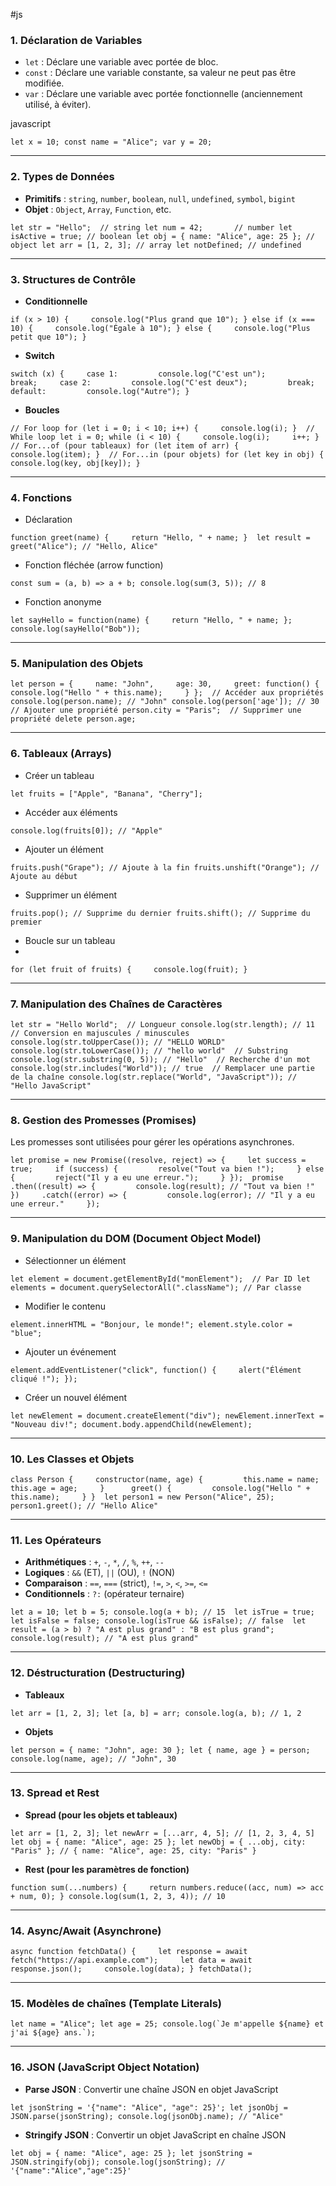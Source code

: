 #js

### **1. Déclaration de Variables**

- `let` : Déclare une variable avec portée de bloc.
- `const` : Déclare une variable constante, sa valeur ne peut pas être modifiée.
- `var` : Déclare une variable avec portée fonctionnelle (anciennement utilisé, à éviter).

javascript

`let x = 10; const name = "Alice"; var y = 20;`

---

### **2. Types de Données**

- **Primitifs** : `string`, `number`, `boolean`, `null`, `undefined`, `symbol`, `bigint`
- **Objet** : `Object`, `Array`, `Function`, etc.

`let str = "Hello";  // string let num = 42;       // number let isActive = true; // boolean let obj = { name: "Alice", age: 25 }; // object let arr = [1, 2, 3]; // array let notDefined; // undefined`

---

### **3. Structures de Contrôle**

- **Conditionnelle**

`if (x > 10) {     console.log("Plus grand que 10"); } else if (x === 10) {     console.log("Égale à 10"); } else {     console.log("Plus petit que 10"); }`

- **Switch**

`switch (x) {     case 1:         console.log("C'est un");         break;     case 2:         console.log("C'est deux");         break;     default:         console.log("Autre"); }`

- **Boucles**

`// For loop for (let i = 0; i < 10; i++) {     console.log(i); }  // While loop let i = 0; while (i < 10) {     console.log(i);     i++; }  // For...of (pour tableaux) for (let item of arr) {     console.log(item); }  // For...in (pour objets) for (let key in obj) {     console.log(key, obj[key]); }`

---

### **4. Fonctions**

- Déclaration

`function greet(name) {     return "Hello, " + name; }  let result = greet("Alice"); // "Hello, Alice"`

- Fonction fléchée (arrow function)

`const sum = (a, b) => a + b; console.log(sum(3, 5)); // 8`

- Fonction anonyme

`let sayHello = function(name) {     return "Hello, " + name; }; console.log(sayHello("Bob"));`

---

### **5. Manipulation des Objets**

`let person = {     name: "John",     age: 30,     greet: function() {         console.log("Hello " + this.name);     } };  // Accéder aux propriétés console.log(person.name); // "John" console.log(person['age']); // 30  // Ajouter une propriété person.city = "Paris";  // Supprimer une propriété delete person.age;`

---

### **6. Tableaux (Arrays)**

- Créer un tableau

`let fruits = ["Apple", "Banana", "Cherry"];`

- Accéder aux éléments

`console.log(fruits[0]); // "Apple"`

- Ajouter un élément

`fruits.push("Grape"); // Ajoute à la fin fruits.unshift("Orange"); // Ajoute au début`

- Supprimer un élément

`fruits.pop(); // Supprime du dernier fruits.shift(); // Supprime du premier`

- Boucle sur un tableau
- 
`for (let fruit of fruits) {     console.log(fruit); }`

---

### **7. Manipulation des Chaînes de Caractères**

`let str = "Hello World";  // Longueur console.log(str.length); // 11  // Conversion en majuscules / minuscules console.log(str.toUpperCase()); // "HELLO WORLD" console.log(str.toLowerCase()); // "hello world"  // Substring console.log(str.substring(0, 5)); // "Hello"  // Recherche d'un mot console.log(str.includes("World")); // true  // Remplacer une partie de la chaîne console.log(str.replace("World", "JavaScript")); // "Hello JavaScript"`

---

### **8. Gestion des Promesses (Promises)**

Les promesses sont utilisées pour gérer les opérations asynchrones.

`let promise = new Promise((resolve, reject) => {     let success = true;     if (success) {         resolve("Tout va bien !");     } else {         reject("Il y a eu une erreur.");     } });  promise     .then((result) => {         console.log(result); // "Tout va bien !"     })     .catch((error) => {         console.log(error); // "Il y a eu une erreur."     });`

---

### **9. Manipulation du DOM (Document Object Model)**

- Sélectionner un élément

`let element = document.getElementById("monElement");  // Par ID let elements = document.querySelectorAll(".className"); // Par classe`

- Modifier le contenu

`element.innerHTML = "Bonjour, le monde!"; element.style.color = "blue";`

- Ajouter un événement

`element.addEventListener("click", function() {     alert("Élément cliqué !"); });`

- Créer un nouvel élément

`let newElement = document.createElement("div"); newElement.innerText = "Nouveau div!"; document.body.appendChild(newElement);`

---

### **10. Les Classes et Objets**

`class Person {     constructor(name, age) {         this.name = name;         this.age = age;     }      greet() {         console.log("Hello " + this.name);     } }  let person1 = new Person("Alice", 25); person1.greet(); // "Hello Alice"`

---

### **11. Les Opérateurs**

- **Arithmétiques** : `+`, `-`, `*`, `/`, `%`, `++`, `--`
- **Logiques** : `&&` (ET), `||` (OU), `!` (NON)
- **Comparaison** : `==`, `===` (strict), `!=`, `>`, `<`, `>=`, `<=`
- **Conditionnels** : `?:` (opérateur ternaire)

`let a = 10; let b = 5; console.log(a + b); // 15  let isTrue = true; let isFalse = false; console.log(isTrue && isFalse); // false  let result = (a > b) ? "A est plus grand" : "B est plus grand"; console.log(result); // "A est plus grand"`

---

### **12. Déstructuration (Destructuring)**

- **Tableaux**

`let arr = [1, 2, 3]; let [a, b] = arr; console.log(a, b); // 1, 2`

- **Objets**

`let person = { name: "John", age: 30 }; let { name, age } = person; console.log(name, age); // "John", 30`

---

### **13. Spread et Rest**

- **Spread (pour les objets et tableaux)**

`let arr = [1, 2, 3]; let newArr = [...arr, 4, 5]; // [1, 2, 3, 4, 5]  let obj = { name: "Alice", age: 25 }; let newObj = { ...obj, city: "Paris" }; // { name: "Alice", age: 25, city: "Paris" }`

- **Rest (pour les paramètres de fonction)**

`function sum(...numbers) {     return numbers.reduce((acc, num) => acc + num, 0); } console.log(sum(1, 2, 3, 4)); // 10`

---

### **14. Async/Await (Asynchrone)**

`async function fetchData() {     let response = await fetch("https://api.example.com");     let data = await response.json();     console.log(data); } fetchData();`

---

### **15. Modèles de chaînes (Template Literals)**

``let name = "Alice"; let age = 25; console.log(`Je m'appelle ${name} et j'ai ${age} ans.`);``

---

### **16. JSON (JavaScript Object Notation)**

- **Parse JSON** : Convertir une chaîne JSON en objet JavaScript

`let jsonString = '{"name": "Alice", "age": 25}'; let jsonObj = JSON.parse(jsonString); console.log(jsonObj.name); // "Alice"`

- **Stringify JSON** : Convertir un objet JavaScript en chaîne JSON

`let obj = { name: "Alice", age: 25 }; let jsonString = JSON.stringify(obj); console.log(jsonString); // '{"name":"Alice","age":25}'`